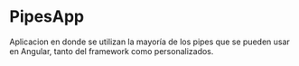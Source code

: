 # PipesApp

Aplicacion en donde se utilizan la mayoría de los pipes que se pueden usar en Angular, tanto del framework como personalizados.
 
 
